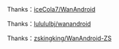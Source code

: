 Thanks：[iceCola7/WanAndroid](https://github.com/iceCola7/WanAndroid)

Thanks：[lulululbj/wanandroid](https://github.com/lulululbj/wanandroid)

Thanks：[zskingking/WanAndroid-ZS](https://github.com/zskingking/WanAndroid-ZS)
